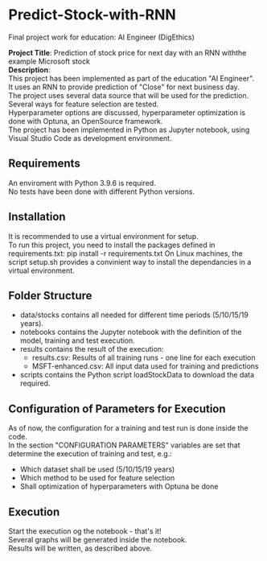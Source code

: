 # Predict-Stock-with-RNN
Final project work for education: AI Engineer (DigEthics)  
    
**Project Title**: Prediction of stock price for next day with an RNN withthe example Microsoft stock  
**Description**:  
This project has been implemented as part of the education "AI Engineer".  
It uses an RNN to provide prediction of "Close" for next business day.  
The project uses several data source that will be used for the prediction.  
Several ways for feature selection are tested.  
Hyperparameter options are discussed, hyperparameter optimization is done with Optuna, an OpenSource framework.  
The project has been implemented in Python as Jupyter notebook, using Visual Studio Code as development environment.  
## Requirements
An enviroment with Python 3.9.6 is required.  
No tests have been done with different Python versions.
## Installation
It is recommended to use a virtual environment for setup.  
To run this project, you need to install the packages defined in requirements.txt:
pip install -r requirements.txt 
On Linux machines, the script setup.sh provides a convinient way to install the dependancies in a virtual environment. 
## Folder Structure
+ data/stocks contains all needed for different time periods (5/10/15/19 years).
+ notebooks contains the Jupyter notebook with the definition of the model, training and test execution.
+ results contains the result of the execution:
    + results.csv:
      Results of all training runs - one line for each execution
    + MSFT-enhanced.csv:
      All input data used for training and predictions
+ scripts contains the Python script loadStockData to download the data required.
## Configuration of Parameters for Execution
As of now, the configuration for a training and test run is done inside the code.  
In the section "CONFIGURATION PARAMETERS" variables are set that determine the execution of training and test, e.g.:
- Which dataset shall be used (5/10/15/19 years)
- Which method to be used for feature selection
- Shall optimization of hyperparameters with Optuna be done
## Execution
Start the execution og the notebook - that's it!  
Several graphs will be generated inside the notebook.  
Results will be written, as described above.


